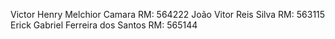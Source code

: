 Victor Henry Melchior Camara  RM: 564222 
João Vitor Reis Silva  RM: 563115 
Erick Gabriel Ferreira dos Santos  RM: 565144
